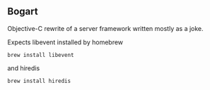Bogart
------

Objective-C rewrite of a server framework written mostly as a joke.

Expects libevent installed by homebrew

`brew install libevent`

and hiredis

`brew install hiredis`
